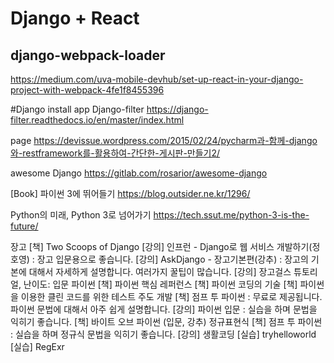 # Django + React 
## django-webpack-loader
https://medium.com/uva-mobile-devhub/set-up-react-in-your-django-project-with-webpack-4fe1f8455396


#Django install app
Django-filter
https://django-filter.readthedocs.io/en/master/index.html

page
https://devissue.wordpress.com/2015/02/24/pycharm과-함께-django와-restframework를-활용하여-간단한-게시판-만들기2/

awesome Django
https://gitlab.com/rosarior/awesome-django

[Book] 파이썬 3에 뛰어들기
https://blog.outsider.ne.kr/1296/ 

Python의 미래, Python 3로 넘어가기
https://tech.ssut.me/python-3-is-the-future/


장고
[책] Two Scoops of Django
[강의] 인프런 - Django로 웹 서비스 개발하기(정호영) : 장고 입문용으로 좋습니다.
[강의] AskDjango - 장고기본편(강추) : 장고의 기본에 대해서 자세하게 설명합니다. 여러가지 꿀팁이 많습니다.
[강의] 장고걸스 튜토리얼, 난이도: 입문
파이썬
[책] 파이썬 핵심 레퍼런스
[책] 파이썬 코딩의 기술
[책] 파이썬을 이용한 클린 코드를 위한 테스트 주도 개발
[책] 점프 투 파이썬 : 무료로 제공됩니다. 파이썬 문법에 대해서 아주 쉽게 설명합니다.
[강의] 파이썬 입문 : 실습을 하며 문법을 익히기 좋습니다.
[책] 바이트 오브 파이썬 (입문, 강추)
정규표현식
[책] 점프 투 파이썬 : 실습을 하며 정규식 문법을 익히기 좋습니다.
[강의] 생활코딩
[실습] tryhelloworld
[실습] RegExr
